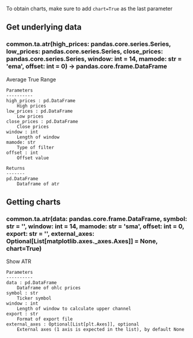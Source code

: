 To obtain charts, make sure to add `chart=True` as the last parameter

## Get underlying data 
### common.ta.atr(high_prices: pandas.core.series.Series, low_prices: pandas.core.series.Series, close_prices: pandas.core.series.Series, window: int = 14, mamode: str = 'ema', offset: int = 0) -> pandas.core.frame.DataFrame

Average True Range

    Parameters
    ----------
    high_prices : pd.DataFrame
        High prices
    low_prices : pd.DataFrame
        Low prices
    close_prices : pd.DataFrame
        Close prices
    window : int
        Length of window
    mamode: str
        Type of filter
    offset : int
        Offset value

    Returns
    -------
    pd.DataFrame
        Dataframe of atr

## Getting charts 
### common.ta.atr(data: pandas.core.frame.DataFrame, symbol: str = '', window: int = 14, mamode: str = 'sma', offset: int = 0, export: str = '', external_axes: Optional[List[matplotlib.axes._axes.Axes]] = None, chart=True)

Show ATR

    Parameters
    ----------
    data : pd.DataFrame
        Dataframe of ohlc prices
    symbol : str
        Ticker symbol
    window : int
        Length of window to calculate upper channel
    export : str
        Format of export file
    external_axes : Optional[List[plt.Axes]], optional
        External axes (1 axis is expected in the list), by default None
